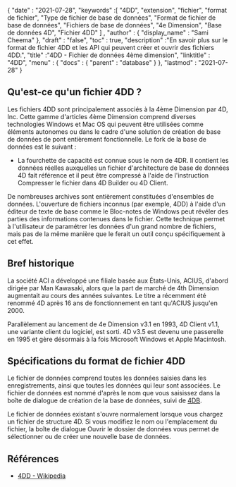 {
  "date" : "2021-07-28",
  "keywords" :[ "4DD", "extension", "fichier", "format de fichier", "Type de fichier de base de données", "Format de fichier de base de données", "Fichiers de base de données", "4e Dimension", "Base de données 4D", "Fichier 4DD" ] ,
  "author" : {
    "display_name" : "Sami Cheema"
},
  "draft" : "false",
  "toc" : true,
  "description" :"En savoir plus sur le format de fichier 4DD et les API qui peuvent créer et ouvrir des fichiers 4DD.",
  "title" :"4DD - Fichier de données 4ème dimension",
  "linktitle" : "4DD",
  "menu" : {
    "docs" : {
      "parent" : "database"
}
},
  "lastmod" : "2021-07-28"
}

## Qu'est-ce qu'un fichier 4DD ?

Les fichiers 4DD sont principalement associés à la 4ème Dimension par 4D, Inc. Cette gamme d'articles 4ème Dimension comprend diverses technologies Windows et Mac OS qui peuvent être utilisées comme éléments autonomes ou dans le cadre d'une solution de création de base de données de pont entièrement fonctionnelle. Le fork de la base de données est le suivant :

* La fourchette de capacité est connue sous le nom de 4DR. Il contient les données réelles auxquelles un fichier d'architecture de base de données 4D fait référence et il peut être compressé à l'aide de l'instruction Compresser le fichier dans 4D Builder ou 4D Client.

De nombreuses archives sont entièrement constituées d'ensembles de données. L'ouverture de fichiers inconnus (par exemple, 4DD) à l'aide d'un éditeur de texte de base comme le Bloc-notes de Windows peut révéler des parties des informations contenues dans le fichier. Cette technique permet à l'utilisateur de paramétrer les données d'un grand nombre de fichiers, mais pas de la même manière que le ferait un outil conçu spécifiquement à cet effet.

## Bref historique ##

La société ACI a développé une filiale basée aux États-Unis, ACIUS, d'abord dirigée par Man Kawasaki, alors que la part de marché de 4th Dimension augmentait au cours des années suivantes. Le titre a récemment été renommé 4D après 16 ans de fonctionnement en tant qu'ACIUS jusqu'en 2000.

Parallèlement au lancement de 4e Dimension v3.1 en 1993, 4D Client v1.1, une variante client du logiciel, est sorti. 4D v3.5 est devenu une passerelle en 1995 et gère désormais à la fois Microsoft Windows et Apple Macintosh.


## Spécifications du format de fichier 4DD ##

Le fichier de données comprend toutes les données saisies dans les enregistrements, ainsi que toutes les données qui leur sont associées. Le fichier de données est nommé d'après le nom que vous saisissez dans la boîte de dialogue de création de la base de données, suivi de [4DB](/fr/database/4db/).

Le fichier de données existant s'ouvre normalement lorsque vous chargez un fichier de structure 4D. Si vous modifiez le nom ou l'emplacement du fichier, la boîte de dialogue Ouvrir le dossier de données vous permet de sélectionner ou de créer une nouvelle base de données.

## Références ##

* [4DD - Wikipedia](https://en.m.wikipedia.org/wiki/4th_Dimension_(software))
